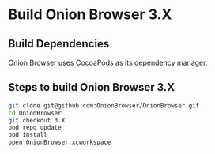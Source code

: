 # Build Onion Browser 3.X
## Build Dependencies

Onion Browser uses [CocoaPods](https://cocoapods.org/) as its dependency manager.


## Steps to build Onion Browser 3.X

```bash
git clone git@github.com:OnionBrowser/OnionBrowser.git
cd OnionBrowser
git checkout 3.X
pod repo update
pod install
open OnionBrowser.xcworkspace
